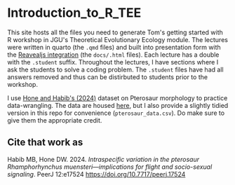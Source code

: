 # Introduction_to_R_TEE
This site hosts all the files you need to generate Tom's getting started with R workshop in JGU's Theoretical Evolutionary Ecology module. The lectures were written in quarto (the `.qmd` files) and built into presentation form with the [Reavealjs integration](https://quarto.org/docs/presentations/revealjs/) (the `docs/.html` files). Each lecture has a double with the `.student` suffix. Throughout the lectures, I have sections where I ask the students to solve a coding problem. The `.student` files have had all answers removed and thus can be distirbuted to students prior to the workshop. 

I use [Hone and Habib's (2024)](https://peerj.com/articles/17524/) dataset on Pterosaur morphology to practice data-wrangling. The data are housed [here](https://peerj.com/articles/17524/#supp-1), but I also provide a slightly tidied version in this repo for convenience (`pterosaur_data.csv`). Do make sure to give them the appropriate credit. 


## Cite that work as

Habib MB, Hone DW. 2024. _Intraspecific variation in the pterosaur Rhamphorhynchus muensteri—implications for flight and socio-sexual signaling_. PeerJ 12:e17524 https://doi.org/10.7717/peerj.17524


